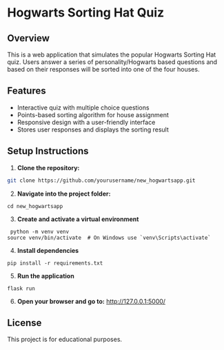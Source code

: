 # Hogwarts Sorting Hat Quiz 
## Overview
This is a web application that simulates the popular Hogwarts Sorting Hat quiz. Users answer a series of personality/Hogwarts based questions and based on their responses will be sorted into one of the four houses.
## Features
- Interactive quiz with multiple choice questions
- Points-based sorting algorithm for house assignment
- Responsive design with a user-friendly interface
- Stores user responses and displays the sorting result
## Setup Instructions

1. **Clone the repository:**

```bash
git clone https://github.com/yourusername/new_hogwartsapp.git
```

2. **Navigate into the project folder:**
```
cd new_hogwartsapp
```
3. **Create and activate a virtual environment**
```
 python -m venv venv
source venv/bin/activate  # On Windows use `venv\Scripts\activate`
```
4. **Install dependencies**
```
pip install -r requirements.txt
```
5. **Run the application**
```
flask run
```
6. **Open your browser and go to:**
 http://127.0.0.1:5000/

## License
This project is for educational purposes.




